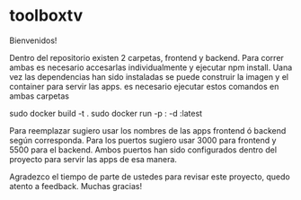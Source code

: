 # toolboxtv


Bienvenidos!

Dentro del repositorio existen 2 carpetas, frontend y backend. Para correr ambas es necesario accesarlas individualmente y ejecutar npm install.
Uana vez las dependencias han sido instaladas se puede construir la imagen y el container para servir las apps.
es necesario ejecutar estos comandos en ambas carpetas

sudo docker build -t <nombre> .
sudo docker run -p <port>:<port> -d <nombre>:latest
  
Para reemplazar <nombre> sugiero usar los nombres de las apps frontend ó backend según corresponda.
Para los puertos sugiero usar 3000 para frontend y 5500 para el backend. Ambos puertos han sido configurados dentro del proyecto para servir las apps de esa manera.
  
  
 Agradezco el tiempo de parte de ustedes para revisar este proyecto, quedo atento a feedback.
 Muchas gracias!
